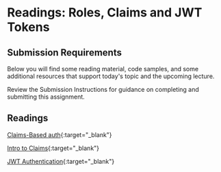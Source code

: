 # Readings: Roles, Claims and JWT Tokens

## Submission Requirements

Below you will find some reading material, code samples, and some additional resources that support today's topic and the upcoming lecture.

Review the Submission Instructions for guidance on completing and submitting this assignment.

## Readings

[Claims-Based auth](https://docs.microsoft.com/en-us/aspnet/core/security/authorization/claims?view=aspnetcore-2.1){:target="_blank"}

<!-- Mix it up! Create the questions with pointed answers, fill in the blank, or opinion/open ended -->

[Intro to Claims](https://andrewlock.net/introduction-to-authentication-with-asp-net-core/){:target="_blank"}

<!-- Mix it up! Create the questions with pointed answers, fill in the blank, or opinion/open ended -->

[JWT Authentication](https://codeburst.io/jwt-to-authenticate-servers-apis-c6e179aa8c4e){:target="_blank"}

<!-- Mix it up! Create the questions with pointed answers, fill in the blank, or opinion/open ended -->
